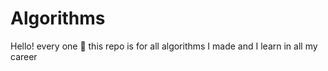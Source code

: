 # Algorithms
Hello! every one 🔴 this repo is for all algorithms I made and I learn in all my career 
